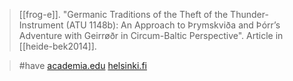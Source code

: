 > [[frog-e]]. "Germanic Traditions of the Theft of the Thunder-Instrument (ATU 1148b): An Approach to Þrymskviða and Þórr’s Adventure with Geirrøðr in Circum-Baltic Perspective". Article in [[heide-bek2014]].

> #have [academia.edu](https://www.academia.edu/10188509) [helsinki.fi](https://researchportal.helsinki.fi/en/publications/germanic-traditions-of-the-theft-of-the-thunder-instrument-atu-11)